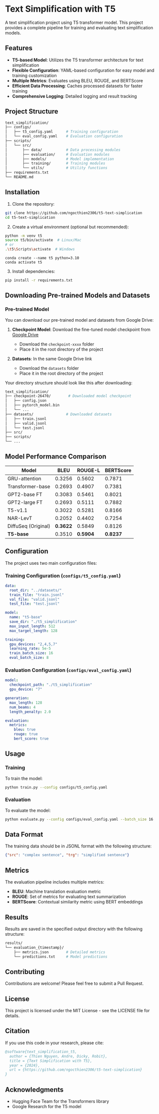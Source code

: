 # Text Simplification with T5

A text simplification project using T5 transformer model. This project provides a complete pipeline for training and evaluating text simplification models.

## Features

- **T5-based Model**: Utilizes the T5 transformer architecture for text simplification
- **Flexible Configuration**: YAML-based configuration for easy model and training customization
- **Multiple Metrics**: Evaluates using BLEU, ROUGE, and BERTScore
- **Efficient Data Processing**: Caches processed datasets for faster training
- **Comprehensive Logging**: Detailed logging and result tracking

## Project Structure

```bash
text_simplification/
├── configs/
│   ├── t5_config.yaml      # Training configuration
│   └── eval_config.yaml    # Evaluation configuration
├── scripts/
│   └── src/
│       ├── data/           # Data processing modules
│       ├── evaluation/     # Evaluation modules
│       ├── models/         # Model implementation
│       ├── training/       # Training modules
│       └── utils/          # Utility functions
├── requirements.txt
└── README.md
```

## Installation

1. Clone the repository:
```bash
git clone https://github.com/ngocthien2306/t5-text-simplication
cd t5-text-simplication
```

2. Create a virtual environment (optional but recommended):

```bash
python -m venv t5
source t5/bin/activate  # Linux/Mac
# or
.\t5\Scripts\activate  # Windows
```

```
conda create --name t5 python=3.10
conda activate t5
```

3. Install dependencies:
```bash
pip install -r requirements.txt
```


## Downloading Pre-trained Models and Datasets

### Pre-trained Model
You can download our pre-trained model and datasets from Google Drive:

1. **Checkpoint Model**: Download the fine-tuned model checkpoint from [Google Drive](https://drive.google.com/drive/folders/1e45NuCzrmH-DpVydOdb0msu8sSHZL4Ob)
   - Download the `checkpoint-xxxx` folder
   - Place it in the root directory of the project

2. **Datasets**: In the same Google Drive link
   - Download the `datasets` folder
   - Place it in the root directory of the project

Your directory structure should look like this after downloading:
```bash
text_simplification/
├── checkpoint-26470/        # Downloaded model checkpoint
│   ├── config.json
│   ├── pytorch_model.bin
│   └── ...
├── datasets/               # Downloaded datasets
│   ├── train.jsonl
│   ├── valid.jsonl
│   └── test.jsonl
├── src/
├── scripts/
└── ...
```

## Model Performance Comparison

| Model | BLEU | ROUGE-L | BERTScore |
|-------|------|---------|-----------|
| GRU-attention | 0.3256 | 0.5602 | 0.7871 |
| Transformer-base | 0.2693 | 0.4907 | 0.7381 |
| GPT2-base FT | 0.3083 | 0.5461 | 0.8021 |
| GPT2-large FT | 0.2693 | 0.5111 | 0.7882 |
| T5-v1.1 | 0.3022 | 0.5281 | 0.8166 |
| NAR-LevT | 0.2052 | 0.4402 | 0.7254 |
| DiffuSeq (Original) | **0.3622** | 0.5849 | 0.8126 |
| **T5-base** | 0.3510 | **0.5904** | **0.8237** |

## Configuration

The project uses two main configuration files:

### Training Configuration (`configs/t5_config.yaml`)

```yaml
data:
  root_dir: "../datasets/"
  train_file: "train.jsonl"
  val_file: "valid.jsonl"
  test_file: "test.jsonl"

model:
  name: "t5-base"
  save_dir: "./t5_simplification"
  max_input_length: 512
  max_target_length: 128

training:
  gpu_devices: "2,4,5,7"
  learning_rate: 5e-5
  train_batch_size: 16
  eval_batch_size: 8
```

### Evaluation Configuration (`configs/eval_config.yaml`)

```yaml
model:
  checkpoint_path: "./t5_simplification"
  gpu_device: "7"

generation:
  max_length: 128
  num_beams: 4
  length_penalty: 2.0

evaluation:
  metrics:
    bleu: true
    rouge: true
    bert_score: true
```

## Usage

### Training

To train the model:

```bash
python train.py --config configs/t5_config.yaml
```

### Evaluation

To evaluate the model:

```bash
python evaluate.py --config configs/eval_config.yaml --batch_size 16
```

## Data Format

The training data should be in JSONL format with the following structure:

```json
{"src": "complex sentence", "trg": "simplified sentence"}
```

## Metrics

The evaluation pipeline includes multiple metrics:

- **BLEU**: Machine translation evaluation metric
- **ROUGE**: Set of metrics for evaluating text summarization
- **BERTScore**: Contextual similarity metric using BERT embeddings

## Results

Results are saved in the specified output directory with the following structure:

```bash
results/
└── evaluation_{timestamp}/
    ├── metrics.json        # Detailed metrics
    └── predictions.txt     # Model predictions
```

## Contributing

Contributions are welcome! Please feel free to submit a Pull Request.

## License

This project is licensed under the MIT License - see the LICENSE file for details.

## Citation

If you use this code in your research, please cite:

```bibtex
@software{text_simplification_t5,
  author = {Thien Nguyen, Andre, Dicky, Robit},
  title = {Text Simplification with T5},
  year = {2024},
  url = {https://github.com/ngocthien2306/t5-text-simplication}
}
```

## Acknowledgments

- Hugging Face Team for the Transformers library
- Google Research for the T5 model
